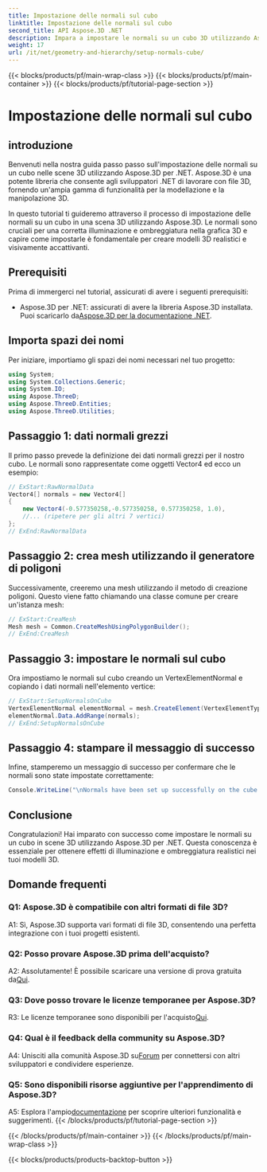 ```yaml
---
title: Impostazione delle normali sul cubo
linktitle: Impostazione delle normali sul cubo
second_title: API Aspose.3D .NET
description: Impara a impostare le normali su un cubo 3D utilizzando Aspose.3D per .NET. Migliora le tue capacità di modellazione 3D con questa guida passo passo.
weight: 17
url: /it/net/geometry-and-hierarchy/setup-normals-cube/
---
```


{{< blocks/products/pf/main-wrap-class >}}
{{< blocks/products/pf/main-container >}}
{{< blocks/products/pf/tutorial-page-section >}}

# Impostazione delle normali sul cubo

## introduzione

Benvenuti nella nostra guida passo passo sull'impostazione delle normali su un cubo nelle scene 3D utilizzando Aspose.3D per .NET. Aspose.3D è una potente libreria che consente agli sviluppatori .NET di lavorare con file 3D, fornendo un'ampia gamma di funzionalità per la modellazione e la manipolazione 3D.

In questo tutorial ti guideremo attraverso il processo di impostazione delle normali su un cubo in una scena 3D utilizzando Aspose.3D. Le normali sono cruciali per una corretta illuminazione e ombreggiatura nella grafica 3D e capire come impostarle è fondamentale per creare modelli 3D realistici e visivamente accattivanti.

## Prerequisiti

Prima di immergerci nel tutorial, assicurati di avere i seguenti prerequisiti:

-  Aspose.3D per .NET: assicurati di avere la libreria Aspose.3D installata. Puoi scaricarlo da[Aspose.3D per la documentazione .NET](https://reference.aspose.com/3d/net/).

## Importa spazi dei nomi

Per iniziare, importiamo gli spazi dei nomi necessari nel tuo progetto:

```csharp
using System;
using System.Collections.Generic;
using System.IO;
using Aspose.ThreeD;
using Aspose.ThreeD.Entities;
using Aspose.ThreeD.Utilities;
```

## Passaggio 1: dati normali grezzi

Il primo passo prevede la definizione dei dati normali grezzi per il nostro cubo. Le normali sono rappresentate come oggetti Vector4 ed ecco un esempio:

```csharp
// ExStart:RawNormalData
Vector4[] normals = new Vector4[]
{
    new Vector4(-0.577350258,-0.577350258, 0.577350258, 1.0),
    //... (ripetere per gli altri 7 vertici)
};
// ExEnd:RawNormalData
```

## Passaggio 2: crea mesh utilizzando il generatore di poligoni

Successivamente, creeremo una mesh utilizzando il metodo di creazione poligoni. Questo viene fatto chiamando una classe comune per creare un'istanza mesh:

```csharp
// ExStart:CreaMesh
Mesh mesh = Common.CreateMeshUsingPolygonBuilder();
// ExEnd:CreaMesh
```

## Passaggio 3: impostare le normali sul cubo

Ora impostiamo le normali sul cubo creando un VertexElementNormal e copiando i dati normali nell'elemento vertice:

```csharp
// ExStart:SetupNormalsOnCube
VertexElementNormal elementNormal = mesh.CreateElement(VertexElementType.Normal, MappingMode.ControlPoint, ReferenceMode.Direct) as VertexElementNormal;
elementNormal.Data.AddRange(normals);
// ExEnd:SetupNormalsOnCube
```

## Passaggio 4: stampare il messaggio di successo

Infine, stamperemo un messaggio di successo per confermare che le normali sono state impostate correttamente:

```csharp
Console.WriteLine("\nNormals have been set up successfully on the cube.");
```

## Conclusione

Congratulazioni! Hai imparato con successo come impostare le normali su un cubo in scene 3D utilizzando Aspose.3D per .NET. Questa conoscenza è essenziale per ottenere effetti di illuminazione e ombreggiatura realistici nei tuoi modelli 3D.

## Domande frequenti

### Q1: Aspose.3D è compatibile con altri formati di file 3D?

A1: Sì, Aspose.3D supporta vari formati di file 3D, consentendo una perfetta integrazione con i tuoi progetti esistenti.

### Q2: Posso provare Aspose.3D prima dell'acquisto?

A2: Assolutamente! È possibile scaricare una versione di prova gratuita da[Qui](https://releases.aspose.com/).

### Q3: Dove posso trovare le licenze temporanee per Aspose.3D?

 R3: Le licenze temporanee sono disponibili per l'acquisto[Qui](https://purchase.aspose.com/temporary-license/).

### Q4: Qual è il feedback della community su Aspose.3D?

 A4: Unisciti alla comunità Aspose.3D su[Forum](https://forum.aspose.com/c/3d/18) per connettersi con altri sviluppatori e condividere esperienze.

### Q5: Sono disponibili risorse aggiuntive per l'apprendimento di Aspose.3D?

 A5: Esplora l'ampio[documentazione](https://reference.aspose.com/3d/net/) per scoprire ulteriori funzionalità e suggerimenti.
{{< /blocks/products/pf/tutorial-page-section >}}

{{< /blocks/products/pf/main-container >}}
{{< /blocks/products/pf/main-wrap-class >}}

{{< blocks/products/products-backtop-button >}}
